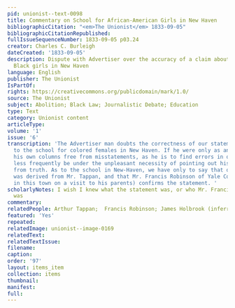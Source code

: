 ```yaml
---
pid: unionist--text-0098
title: Commentary on School for African-American Girls in New Haven
bibliographicCitation: "<em>The Unionist</em> 1833-09-05"
bibliographicCitationRepublished: 
fullIssueSequenceNumber: 1833-09-05 p03.24
creator: Charles C. Burleigh
dateCreated: '1833-09-05'
description: Dispute with Advertiser over the accuracy of a claim about a schol for
  Black girls in New Haven
language: English
publisher: The Unionist
IsPartOf: 
rights: https://creativecommons.org/publicdomain/mark/1.0/
source: The Unionist
subject: Abolition; Black Law; Journalistic Debate; Education
type: Text
category: Unionist content
articleType: 
volume: '1'
issue: '6'
transcription: 'The Advertiser man doubts the correctness of our statement in reference
  to the school for colored females in New Haven. If he were only as anxious to keep
  his own columns free from misstatements, as he is to find errors in ours, we should
  less frequently be under the unpleasant necessity of pointing out his departures
  from truth. As to the school in New-Haven, we have only to say that our information
  was derived from Mr. Tappan, and that Mr. Francis Robinson of Yale College, (now
  in this town on a visit to his parents) confirms the statement. '
scholarlyNotes: I wish I knew what the statement was, or who Mr. Francis Robinson
  was
commentary: 
relatedPeople: Arthur Tappan;  Francis Robinson; James Holbrook (inferred)
featured: 'Yes'
repeated: 
relatedImage: unionist--image-0169
relatedText: 
relatedTextIssue: 
filename: 
caption: 
order: '97'
layout: items_item
collection: items
thumbnail: 
manifest: 
full: 
---
```

